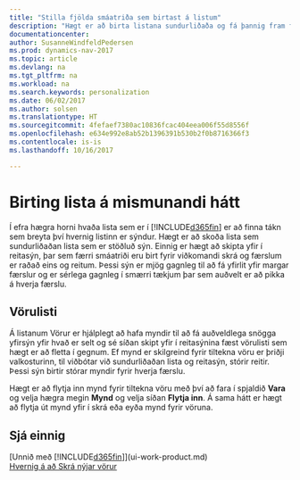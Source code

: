 ```yaml
---
title: "Stilla fjölda smáatriða sem birtast á listum"
description: "Hægt er að birta listana sundurliðaða og fá þannig fram frekari upplýsingar, eða sem reiti sem auðvelt er að skanna sjónrænt."
documentationcenter: 
author: SusanneWindfeldPedersen
ms.prod: dynamics-nav-2017
ms.topic: article
ms.devlang: na
ms.tgt_pltfrm: na
ms.workload: na
ms.search.keywords: personalization
ms.date: 06/02/2017
ms.author: solsen
ms.translationtype: HT
ms.sourcegitcommit: 4fefaef7380ac10836fcac404eea006f55d8556f
ms.openlocfilehash: e634e992e8ab52b1396391b530b2f0b8716366f3
ms.contentlocale: is-is
ms.lasthandoff: 10/16/2017

---
```

# <a name="displaying-lists-in-different-ways"></a>Birting lista á mismunandi hátt
Í efra hægra horni hvaða lista sem er í [!INCLUDE[d365fin](includes/d365fin_md.md)] er að finna tákn sem breyta því hvernig listinn er sýndur. Hægt er að skoða lista sem sundurliðaðan lista sem er stöðluð sýn. Einnig er hægt að skipta yfir í reitasýn, þar sem færri smáatriði eru birt fyrir viðkomandi skrá og færslum er raðað eins og reitum. Þessi sýn er mjög gagnleg til að fá yfirlit yfir margar færslur og er sérlega gagnleg í smærri tækjum þar sem auðvelt er að pikka á hverja færslu.

## <a name="items-list"></a>Vörulisti
Á listanum Vörur er hjálplegt að hafa myndir til að fá auðveldlega snögga yfirsýn yfir hvað er selt og sé síðan skipt yfir í reitasýnina fæst vörulisti sem hægt er að fletta í gegnum. Ef mynd er skilgreind fyrir tiltekna vöru er þriðji valkosturinn, til viðbótar við sundurliðaðan lista og reitasýn, stórir reitir. Þessi sýn birtir stórar myndir fyrir hverja færslu.

Hægt er að flytja inn mynd fyrir tiltekna vöru með því að fara í spjaldið **Vara** og velja hægra megin **Mynd** og velja síðan **Flytja inn**. Á sama hátt er hægt að flytja út mynd yfir í skrá eða eyða mynd fyrir vöruna.  

## <a name="see-also"></a>Sjá einnig
[Unnið með [!INCLUDE[d365fin](includes/d365fin_md.md)]](ui-work-product.md)  
[Hvernig á að Skrá nýjar vörur](inventory-how-register-new-items.md)  

